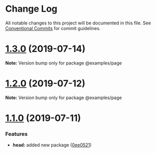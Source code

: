 # Change Log

All notable changes to this project will be documented in this file.
See [Conventional Commits](https://conventionalcommits.org) for commit guidelines.

# [1.3.0](https://github.com/pixelass/ngineer/compare/v1.2.0...v1.3.0) (2019-07-14)

**Note:** Version bump only for package @examples/page





# [1.2.0](https://github.com/pixelass/ngineer/compare/v1.1.0...v1.2.0) (2019-07-12)

**Note:** Version bump only for package @examples/page





# [1.1.0](https://github.com/pixelass/ngineer/compare/v1.0.0...v1.1.0) (2019-07-11)


### Features

* **head:** added new package ([0ee0521](https://github.com/pixelass/ngineer/commit/0ee0521))
